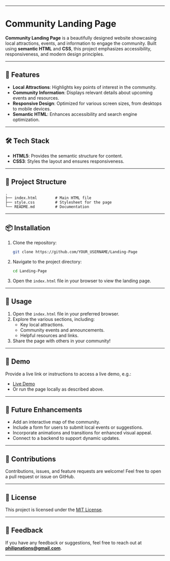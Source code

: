 
---

# Community Landing Page

**Community Landing Page** is a beautifully designed website showcasing local attractions, events, and information to engage the community. Built using **semantic HTML** and **CSS**, this project emphasizes accessibility, responsiveness, and modern design principles.

---

## 🚀 Features

- **Local Attractions**: Highlights key points of interest in the community.
- **Community Information**: Displays relevant details about upcoming events and resources.
- **Responsive Design**: Optimized for various screen sizes, from desktops to mobile devices.
- **Semantic HTML**: Enhances accessibility and search engine optimization.

---

## 🛠️ Tech Stack

- **HTML5**: Provides the semantic structure for content.
- **CSS3**: Styles the layout and ensures responsiveness.

---

## 📂 Project Structure

```plaintext
.
├── index.html        # Main HTML file
├── style.css         # Stylesheet for the page
└── README.md         # Documentation
```

---

## 📦 Installation

1. Clone the repository:
   ```bash
   git clone https://github.com/YOUR_USERNAME/Landing-Page
   ```
2. Navigate to the project directory:
   ```bash
   cd Landing-Page
   ```
3. Open the `index.html` file in your browser to view the landing page.

---

## 🔧 Usage

1. Open the `index.html` file in your preferred browser.
2. Explore the various sections, including:
   - Key local attractions.
   - Community events and announcements.
   - Helpful resources and links.
3. Share the page with others in your community!

---

## 🎨 Demo

Provide a live link or instructions to access a live demo, e.g.:

- [Live Demo](https://visitaugusta.netlify.app/)
- Or run the page locally as described above.

---

## 🚀 Future Enhancements

- Add an interactive map of the community.
- Include a form for users to submit local events or suggestions.
- Incorporate animations and transitions for enhanced visual appeal.
- Connect to a backend to support dynamic updates.

---

## 🤝 Contributions

Contributions, issues, and feature requests are welcome! Feel free to open a pull request or issue on GitHub.

---

## 📜 License

This project is licensed under the [MIT License](LICENSE).

---

## 💬 Feedback

If you have any feedback or suggestions, feel free to reach out at **philipnations@gmail.com**.

---
